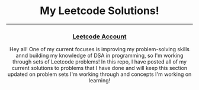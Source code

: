 <h1 align='center'>My Leetcode Solutions!</h1>

---

<h3 align='center'><a href='https://leetcode.com/u/CodeOmnister/'>Leetcode Account</a></h3>

<p align='center'>Hey all! One of my current focuses is improving my problem-solving skills annd building my knowledge of DSA in programming, so I'm working through sets of Leetcode problems! In this repo, I have posted all of my current solutions to problems that I have done and will keep this section updated on problem sets I'm working through and concepts I'm working on learning!</p>
